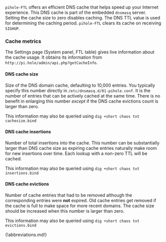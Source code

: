 `pihole-FTL` offers an efficient DNS cache that helps speed up your Internet experience. This DNS cache is part of the embedded `dnsmasq` server. Setting the cache size to zero disables caching. The DNS TTL value is used for determining the caching period. `pihole-FTL` clears its cache on receiving `SIGHUP`.

### Cache metrics

The Settings page (System panel, FTL table) gives live information about the cache usage. It obtains its information from `http://pi.hole/admin/api.php?getCacheInfo`.

#### DNS cache size
Size of the DNS domain cache, defaulting to 10,000 entries. You typically specify this number directly in `/etc/dnsmasq.d/01-pihole.conf`. It is the number of entries that can be actively cached at the same time. There is no benefit in enlarging this number *except* if the DNS cache evictions count is larger than zero.

This information may also be queried using `dig +short chaos txt cachesize.bind`

#### DNS cache insertions
Number of total insertions into the cache. This number can be substantially larger than DNS cache size as expiring cache entries naturally make room for new insertions over time. Each lookup with a non-zero TTL will be cached.

This information may also be queried using `dig +short chaos txt insertions.bind`

#### DNS cache evictions
Number of cache entries that had to be removed although the corresponding entries were **not** expired. Old cache entries get removed if the cache is full to make space for more recent domains. The cache size should be increased when this number is larger than zero.

This information may also be queried using `dig +short chaos txt evictions.bind`

{!abbreviations.md!}
